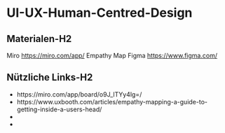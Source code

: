    # UI-UX-Human-Centred-Design


Materialen-H2
------
Miro
  https://miro.com/app/
Empathy Map
Figma
  https://www.figma.com/
  
  

Nützliche Links-H2
------
<ul>
    <li>https://miro.com/app/board/o9J_lTYy4lg=/</li>
    <li>https://www.uxbooth.com/articles/empathy-mapping-a-guide-to-getting-inside-a-users-head/</li>
    <li></li>
    <li></li>
</ul>
